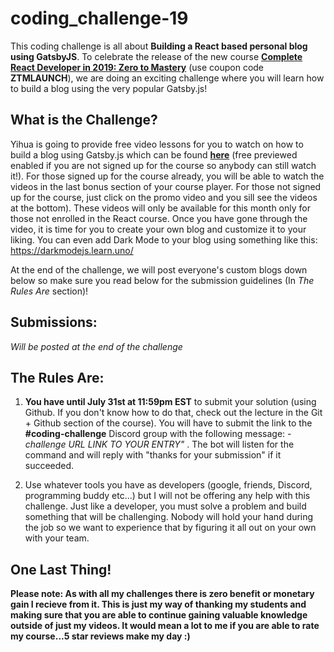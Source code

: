 # coding_challenge-19

This coding challenge is all about **Building a React based personal blog using GatsbyJS**. To celebrate the release of the new course [**Complete React Developer in 2019: Zero to Mastery**](https://www.udemy.com/complete-react-developer-zero-to-mastery/?couponCode=ZTMLAUNCH) (use coupon code **ZTMLAUNCH**), we are doing an exciting challenge where you will learn how to build a blog using the very popular Gatsby.js!


## What is the Challenge?
Yihua is going to provide free video lessons for you to watch on how to build a blog using Gatsby.js which can be found [**here**](https://www.udemy.com/complete-react-developer-zero-to-mastery/?couponCode=ZTMLAUNCH) (free previewed enabled if you are not signed up for the course so anybody can still watch it!). For those signed up for the course already, you will be able to watch the videos in the last bonus section of your course player. For those not signed up for the course, just click on the promo video and you sill see the videos at the bottom). These videos will only be available for this month only for those not enrolled in the React course. Once you have gone through the video, it is time for you to create your own blog and customize it to your liking. You can even add Dark Mode to your blog using something like this: https://darkmodejs.learn.uno/

At the end of the challenge, we will post everyone's custom blogs down below so make sure you read below for the submission guidelines (In *The Rules Are* section)!

## Submissions:

*Will be posted at the end of the challenge*

## The Rules Are:

1. **You have until July 31st at 11:59pm EST** to submit your solution (using Github. If you don't know how to do that, check out the lecture in the Git + Github section of the course). You will have to submit the link to the **#coding-challenge** Discord group with the following message:  *-challenge URL LINK TO YOUR ENTRY"* . The bot will listen for the command and will reply with "thanks for your submission" if it succeeded.

2. Use whatever tools you have as developers (google, friends, Discord, programming buddy etc...) but I will not be offering any help with this challenge. Just like a developer, you must solve a problem and build something that will be challenging. Nobody will hold your hand during the job so we want to experience that by figuring it all out on your own with your team. 

## One Last Thing!

**Please note: As with all my challenges there is zero benefit or monetary gain I recieve from it. This is just my way of thanking my students and making sure that you are able to continue gaining valuable knowledge outside of just my videos. It would mean a lot to me if you are able to rate my course...5 star reviews make my day :)**


